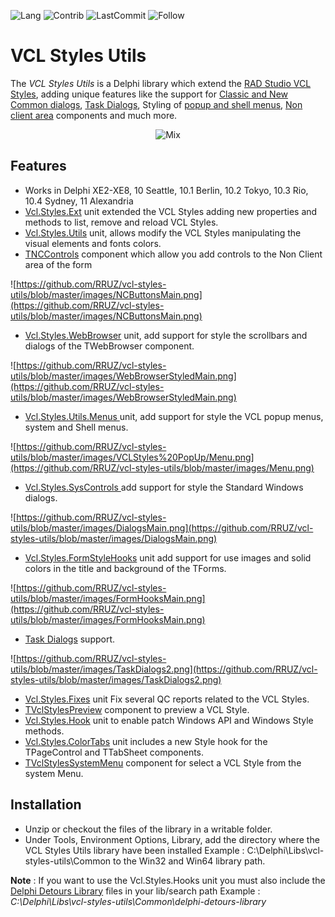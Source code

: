 ![Lang](https://img.shields.io/github/languages/top/RRUZ/vcl-styles-utils.svg)
![Contrib](https://img.shields.io/github/contributors/RRUZ/vcl-styles-utils.svg)
![LastCommit](https://img.shields.io/github/last-commit/RRUZ/vcl-styles-utils.svg)
![Follow](https://img.shields.io/twitter/follow/RRUZ.svg?style=social)
# VCL Styles Utils #

The *VCL Styles Utils* is a Delphi library which extend the [RAD Studio VCL Styles](http://docwiki.embarcadero.com/RADStudio/en/VCL_Styles_Overview), adding unique features like the support for [Classic and New Common dialogs](https://github.com/RRUZ/vcl-styles-utils/wiki/VclStylesSysControls), [Task Dialogs](https://github.com/RRUZ/vcl-styles-utils/wiki/VCLStylesUxTheme), Styling of [popup and shell menus](https://github.com/RRUZ/vcl-styles-utils/wiki/VCLStylesMenus), [Non client area](https://github.com/RRUZ/vcl-styles-utils/wiki/VclStylesNC) components and much more. 

<p align="center">
  <img src="https://github.com/RRUZ/vcl-styles-utils/blob/master/images/NewOpendialog.gif" alt="Mix" title="TOpenDialog styled with Vcl Style and the Vcl Styles Utils project running on Windows 10"/>
</p>

## Features ##
<ul>
 <li>Works in Delphi XE2-XE8, 10 Seattle, 10.1 Berlin, 10.2 Tokyo, 10.3 Rio, 10.4 Sydney, 11 Alexandria</li>
 <li><a href='https://github.com/RRUZ/vcl-styles-utils/wiki/VclStylesExt'>Vcl.Styles.Ext</a> unit extended the VCL Styles adding new properties and methods to list, remove and reload VCL Styles.</li>
 <li><a href='https://github.com/RRUZ/vcl-styles-utils/wiki/VclStylesUtils'>Vcl.Styles.Utils</a> unit, allows modify the VCL Styles manipulating the visual elements and fonts colors.</li>
 <li><a href='https://github.com/RRUZ/vcl-styles-utils/wiki/VclStylesNC'>TNCControls</a> component which allow you add controls to the Non Client area of the form</li>
</ul> 

![https://github.com/RRUZ/vcl-styles-utils/blob/master/images/NCButtonsMain.png](https://github.com/RRUZ/vcl-styles-utils/blob/master/images/NCButtonsMain.png)

<ul>
 <li><a href='https://github.com/RRUZ/vcl-styles-utils/wiki/VclStylesWebBrowser'> Vcl.Styles.WebBrowser</a> unit, add support for style the scrollbars and dialogs of the TWebBrowser component.</li>
</ul>  

![https://github.com/RRUZ/vcl-styles-utils/blob/master/images/WebBrowserStyledMain.png](https://github.com/RRUZ/vcl-styles-utils/blob/master/images/WebBrowserStyledMain.png)

<ul>
 <li><a href='https://github.com/RRUZ/vcl-styles-utils/wiki/VCLStylesMenus'>Vcl.Styles.Utils.Menus </a> unit, add support for style the VCL popup menus, system and Shell menus.</li>
</ul> 

![https://github.com/RRUZ/vcl-styles-utils/blob/master/images/VCLStyles%20PopUp/Menu.png](https://github.com/RRUZ/vcl-styles-utils/blob/master/images/Menu.png)

<ul>
 <li><a href='https://github.com/RRUZ/vcl-styles-utils/wiki/VclStylesSysControls'>Vcl.Styles.SysControls </a> add support for style the Standard Windows dialogs.</li>
</ul>  

![https://github.com/RRUZ/vcl-styles-utils/blob/master/images/DialogsMain.png](https://github.com/RRUZ/vcl-styles-utils/blob/master/images/DialogsMain.png)

<ul>
 <li><a href='https://github.com/RRUZ/vcl-styles-utils/wiki/VclStylesFormStyleHooks'>Vcl.Styles.FormStyleHooks</a> unit add support for use images and solid colors in the title and background of the TForms.</li>
</ul>   

 ![https://github.com/RRUZ/vcl-styles-utils/blob/master/images/FormHooksMain.png](https://github.com/RRUZ/vcl-styles-utils/blob/master/images/FormHooksMain.png)
 
<ul>
 <li><a href='https://github.com/RRUZ/vcl-styles-utils/wiki/VCLStylesUxTheme'>Task Dialogs</a> support.</li>
</ul>
 
 ![https://github.com/RRUZ/vcl-styles-utils/blob/master/images/TaskDialogs2.png](https://github.com/RRUZ/vcl-styles-utils/blob/master/images/TaskDialogs2.png)

<ul>
 <li><a href='https://github.com/RRUZ/vcl-styles-utils/wiki/VclStylesFixes'>Vcl.Styles.Fixes</a> unit Fix several QC reports related to the VCL Styles.</li>
 <li><a href='https://github.com/RRUZ/vcl-styles-utils/wiki/VclStylesPreview'>TVclStylesPreview</a> component to preview a VCL Style.</li>
 <li><a href='https://github.com/RRUZ/vcl-styles-utils/wiki/VclStylesHook'>Vcl.Styles.Hook</a> unit to enable patch Windows API and Windows Style methods.</li>
 <li><a href='https://github.com/RRUZ/vcl-styles-utils/wiki/VclStylesColorTabs'>Vcl.Styles.ColorTabs</a> unit includes a new Style hook for the TPageControl and TTabSheet components.</li>
 <li><a href='https://github.com/RRUZ/vcl-styles-utils/wiki/TVclStylesSystemMenu'>TVclStylesSystemMenu</a> component for select a VCL Style from the system Menu.</li>
</ul>

## Installation ##

<ul>
 <li>Unzip or checkout the files of the library in a writable folder.</li>
 <li>Under Tools, Environment Options, Library, add the directory where the VCL Styles Utils library have been installed Example : C:\Delphi\Libs\vcl-styles-utils\Common to the Win32 and Win64 library path.
</li>
</ul>

**Note** : If you want to use the Vcl.Styles.Hooks unit you must also include the [Delphi Detours Library](https://github.com/MahdiSafsafi/delphi-detours-library) files in your lib/search path Example : *C:\Delphi\Libs\vcl-styles-utils\Common\delphi-detours-library*

